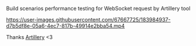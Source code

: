 Build scenarios performance testing for WebSocket request by Artillery tool

https://user-images.githubusercontent.com/67667725/183984937-d7b5df8e-05a6-4ec7-817b-49914e2bba54.mp4



Thanks [Artillery](https://www.artillery.io/) <3
